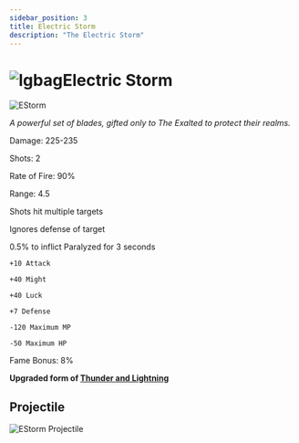 ```yaml
---
sidebar_position: 3
title: Electric Storm
description: "The Electric Storm"
---
```


# ![lgbag](https://cdn.discordapp.com/attachments/1026159786313650256/1045193424116133948/Legendary_Bag.png)Electric Storm

![EStorm](https://vwiki.valorserver.com/api/item/picture/electric%20storm)

<i>A powerful set of blades, gifted only to The Exalted to protect their realms.</i>

Damage: 225-235

Shots: 2

Rate of Fire: 90% 

Range: 4.5

Shots hit multiple targets

Ignores defense of target

0.5% to inflict Paralyzed for 3 seconds

    +10 Attack
    
    +40 Might
    
    +40 Luck
    
    +7 Defense
    
    -120 Maximum MP
    
    -50 Maximum HP

Fame Bonus: 8%

**Upgraded form of [Thunder and Lightning](https://wiki.valorserver.com/docs/items/weapons/blades/ut/Thunder_and_Lightning)**

## Projectile

![EStorm Projectile](https://cdn.discordapp.com/attachments/953134990428868629/969066517205499924/electric_storm.gif)

